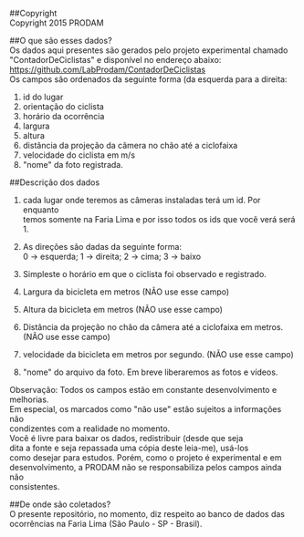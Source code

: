 ##Copyright  
Copyright 2015 PRODAM  
  
##O que são esses dados?  
Os dados aqui presentes são gerados pelo projeto experimental chamado  
"ContadorDeCiclistas" e disponível no endereço abaixo:  
https://github.com/LabProdam/ContadorDeCiclistas  
Os campos são ordenados da seguinte forma (da esquerda para a direita:  
1) id do lugar  
2) orientação do ciclista  
3) horário da ocorrência  
4) largura  
5) altura  
6) distância da projeção da câmera no chão até a ciclofaixa  
7) velocidade do ciclista em m/s  
8) "nome" da foto registrada.  
  
##Descrição dos dados  
1) cada lugar onde teremos as câmeras instaladas terá um id. Por enquanto  
temos somente na Faria Lima e por isso todos os ids que você verá será 1.  
  
2) As direções são dadas da seguinte forma:  
0 -> esquerda; 1 -> direita; 2 -> cima; 3 -> baixo  
  
3) Simpleste o horário em que o ciclista foi observado e registrado.  
  
4) Largura da bicicleta em metros (NÃO use esse campo)  
  
5) Altura da bicicleta em metros (NÃO use esse campo)  
  
6) Distância da projeção no chão da câmera até a ciclofaixa em metros.  
   (NÃO use esse campo)  
  
7) velocidade da bicicleta em metros por segundo. (NÃO use esse campo)  
  
8) "nome" do arquivo da foto. Em breve liberaremos as fotos e vídeos.  
  
Observação: Todos os campos estão em constante desenvolvimento e melhorias.  
Em especial, os marcados como "não use" estão sujeitos a informações não  
condizentes com a realidade no momento.  
Você é livre para baixar os dados, redistribuir (desde que seja  
dita a fonte e seja repassada uma cópia deste leia-me), usá-los  
como desejar para estudos. Porém, como o projeto é experimental e em  
desenvolvimento, a PRODAM não se responsabiliza pelos campos ainda não  
consistentes.  
  
##De onde são coletados?  
O presente repositório, no momento, diz respeito ao banco de dados das  
ocorrências na Faria Lima (São Paulo - SP - Brasil).  

